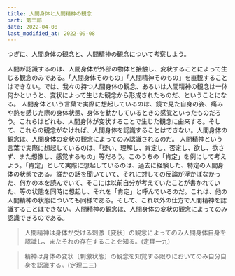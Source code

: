 ```yaml
---
title: 人間身体と人間精神の観念
part: 第二部
date: 2022-04-08
last_modified_at: 2022-09-08
---
```


つぎに、人間身体の観念と、人間精神の観念について考察しよう。

人間が認識するのは、人間身体が外部の物体と接触し、変状することによって生じる観念のみである。「人間身体そのもの」「人間精神そのもの」を直観することはできない。では、我々の持つ人間身体の観念、あるいは人間精神の観念は一体何かというと、変状によって生じた観念から形成されたものだ、ということになる。
人間身体という言葉で実際に想起しているのは、鏡で見た自身の姿、痛みや熱を感じた際の身体状態、身体を動かしているときの感覚といったものだろう。これらはどれも、人間身体が変状することで生じた観念に由来する。そして、これらの観念がなければ、人間身体を認識することはできない。人間身体の観念は、人間身体の変状の観念によってのみ認識されるのだ。
人間精神という言葉で実際に想起しているのは、「疑い、理解し、肯定し、否定し、欲し、欲さず、また想像し、感覚するもの」等だろう。このうちの「肯定」を例にして考えよう。「肯定」として実際に想起しているのは、過去に経験した、特定の人間身体の状態である。誰かの話を聞いていて、それに対しての反論が浮かばなかった、何かの本を読んでいて、そこには以前自分が考えていたことが書かれていた、等の状態を同時に想起し、それを「肯定」と呼んでいるのだ。これは、他の人間精神の状態についても同様である。そして、これ以外の仕方で人間精神を認識することはできない。人間精神の観念は、人間身体の変状の観念によってのみ認識できるのである。

>人間精神は身体が受ける刺激〔変状〕の観念によってのみ人間身体自身を認識し、またそれの存在することを知る。(定理一九)

>精神は身体の変状〔刺激状態〕の観念を知覚する限りにおいてのみ自分自身を認識する。(定理二三)

